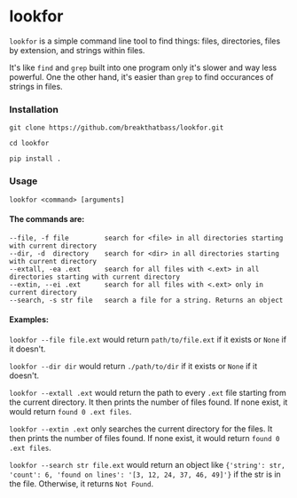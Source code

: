 # lookfor

```lookfor``` is a simple command line tool to find things: files, directories, files by extension, and strings within files.

It's like ```find``` and ```grep``` built into one program only it's slower and way less powerful. One the other hand, it's easier than ```grep``` to find occurances of strings in files.

### Installation

```git clone https://github.com/breakthatbass/lookfor.git```

```cd lookfor```

```pip install .```


### Usage

```lookfor <command> [arguments]```

#### The commands are:
```
--file, -f file         search for <file> in all directories starting with current directory
--dir, -d  directory    search for <dir> in all directories starting with current directory
--extall, -ea .ext      search for all files with <.ext> in all directories starting with current directory
--extin, --ei .ext      search for all files with <.ext> only in current directory
--search, -s str file   search a file for a string. Returns an object
```

#### Examples:
```lookfor --file file.ext``` would return ```path/to/file.ext``` if it exists or ```None``` if it doesn't.

```lookfor --dir dir``` would return ```./path/to/dir``` if it exists or  ```None``` if it doesn't.

```lookfor --extall .ext``` would return the path to every ```.ext``` file starting from the current directory. It then prints the number of files found. If none exist, it would return ```found 0 .ext files```.

```lookfor --extin .ext``` only searches the current directory for the files. It then prints the number of files found. If none exist, it would return ```found 0 .ext files```.

```lookfor --search str file.ext``` would return an object like ```{'string': str, 'count': 6, 'found on lines': '[3, 12, 24, 37, 46, 49]'}``` if the str is in the file. Otherwise, it returns ```Not Found```.